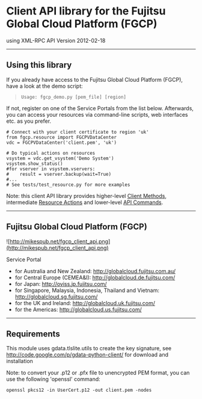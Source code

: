 # Client API library for the Fujitsu Global Cloud Platform (FGCP) #
using XML-RPC API Version 2012-02-18

---

## Using this library ##
If you already have access to the Fujitsu Global Cloud Platform (FGCP), have a look at the demo script:

> `Usage: fgcp_demo.py [pem_file] [region]`

If not, register on one of the Service Portals from the list below. Afterwards, you can access your resources via command-line scripts, web interfaces etc. as you prefer.

```
# Connect with your client certificate to region 'uk'
from fgcp.resource import FGCPVDataCenter
vdc = FGCPVDataCenter('client.pem', 'uk')

# Do typical actions on resources
vsystem = vdc.get_vsystem('Demo System')
vsystem.show_status()
#for vserver in vsystem.vservers:
#    result = vserver.backup(wait=True)
#...
# See tests/test_resource.py for more examples
```

Note: this client API library provides higher-level [Client Methods](https://github.com/mikespub/fgcp-client-api/wiki/ClientMethods), intermediate [Resource Actions](https://github.com/mikespub/fgcp-client-api/wiki/ResourceActions) and lower-level [API Commands](https://github.com/mikespub/fgcp-client-api/wiki/APICommands).


---

## Fujitsu Global Cloud Platform (FGCP) ##

![http://mikespub.net/fgcp_client_api.png](http://mikespub.net/fgcp_client_api.png)

Service Portal
  * for Australia and New Zealand: http://globalcloud.fujitsu.com.au/
  * for Central Europe (CEMEA&I): http://globalcloud.de.fujitsu.com/
  * for Japan: http://oviss.jp.fujitsu.com/
  * for Singapore, Malaysia, Indonesia, Thailand and Vietnam: http://globalcloud.sg.fujitsu.com/
  * for the UK and Ireland: http://globalcloud.uk.fujitsu.com/
  * for the Americas: http://globalcloud.us.fujitsu.com/


---

## Requirements ##
This module uses gdata.tlslite.utils to create the key signature,
see http://code.google.com/p/gdata-python-client/ for download and installation

Note: to convert your .p12 or .pfx file to unencrypted PEM format, you can use
the following 'openssl' command:
```
openssl pkcs12 -in UserCert.p12 -out client.pem -nodes
```
